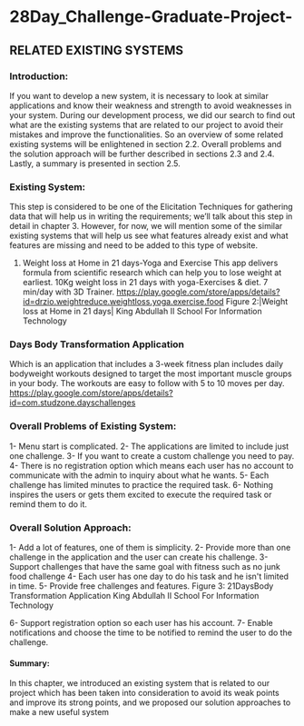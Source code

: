 # 28Day_Challenge-Graduate-Project-

## RELATED EXISTING SYSTEMS
### Introduction:
If you want to develop a new system, it is necessary to look at similar applications and know their weakness and 
strength to avoid weaknesses in your system. During our development process, we did our search to find out what 
are the existing systems that are related to our project to avoid their mistakes and improve the functionalities.
So an overview of some related existing systems will be enlightened in section 2.2. Overall problems and the 
solution approach will be further described in sections 2.3 and 2.4. Lastly, a summary is presented in section 2.5.
### Existing System:
This step is considered to be one of the Elicitation Techniques for gathering data that will help us in writing the 
requirements; we’ll talk about this step in detail in chapter 3. However, for now, we will mention some of the 
similar existing systems that will help us see what features already exist and what features are missing and need 
to be added to this type of website.
1. Weight loss at Home in 21 days-Yoga and Exercise
This app delivers formula from scientific research which can help you to lose weight at earliest. 10Kg weight loss 
in 21 days with yoga-Exercises & diet. 7 min/day with 3D Trainer.
https://play.google.com/store/apps/details?id=drzio.weightreduce.weightloss.yoga.exercise.food
Figure 2:|Weight loss at Home in 21 days|
King Abdullah II School For Information Technology

### Days Body Transformation Application
Which is an application that includes a 3-week fitness plan includes daily bodyweight workouts designed to 
target the most important muscle groups in your body. The workouts are easy to follow with 5 to 10 moves per 
day.
https://play.google.com/store/apps/details?id=com.studzone.dayschallenges
### Overall Problems of Existing System:
1- Menu start is complicated.
2- The applications are limited to include just one challenge.
3- If you want to create a custom challenge you need to pay.
4- There is no registration option which means each user has no account to communicate with the admin to 
inquiry about what he wants.
5- Each challenge has limited minutes to practice the required task.
6- Nothing inspires the users or gets them excited to execute the required task or remind them to do it.
### Overall Solution Approach:
1- Add a lot of features, one of them is simplicity.
2- Provide more than one challenge in the application and the user can create his challenge.
3- Support challenges that have the same goal with fitness such as no junk food challenge
4- Each user has one day to do his task and he isn't limited in time.
5- Provide free challenges and features.
Figure 3: 21DaysBody Transformation Application
King Abdullah II School For Information Technology

6- Support registration option so each user has his account.
7- Enable notifications and choose the time to be notified to remind the user to do the challenge.
#### Summary:
In this chapter, we introduced an existing system that is related to our project which has been taken into 
consideration to avoid its weak points and improve its strong points, and we proposed our solution approaches to 
make a new useful system
